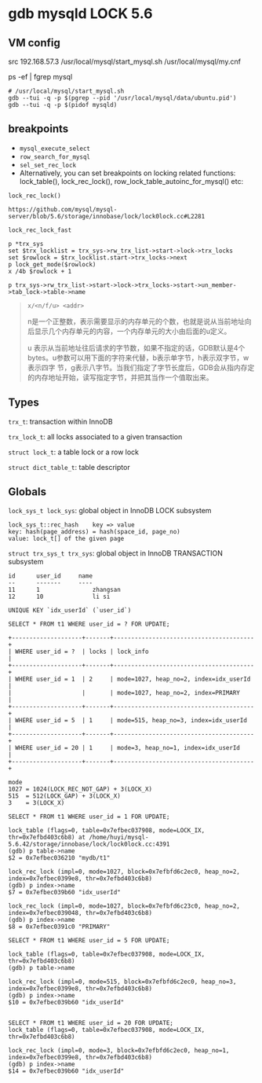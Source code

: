 # gdb mysqld LOCK 5.6

## VM config
src
192.168.57.3
/usr/local/mysql/start_mysql.sh
/usr/local/mysql/my.cnf

 ps -ef | fgrep mysql

```
# /usr/local/mysql/start_mysql.sh
gdb --tui -q -p $(pgrep --pid '/usr/local/mysql/data/ubuntu.pid')
gdb --tui -q -p $(pidof mysqld)

```

## breakpoints
* `mysql_execute_select`
* `row_search_for_mysql`
* `sel_set_rec_lock`
* Alternatively, you can set breakpoints on locking related functions: lock_table(), lock_rec_lock(),
row_lock_table_autoinc_for_mysql() etc:



```
lock_rec_lock()

https://github.com/mysql/mysql-server/blob/5.6/storage/innobase/lock/lock0lock.cc#L2281

lock_rec_lock_fast
```

```
p *trx_sys
set $trx_locklist = trx_sys->rw_trx_list->start->lock->trx_locks
set $rowlock = $trx_locklist.start->trx_locks->next
p lock_get_mode($rowlock)
x /4b $rowlock + 1

p trx_sys->rw_trx_list->start->lock->trx_locks->start->un_member->tab_lock->table->name

```

> `x/<n/f/u> <addr>`
> 
> n是一个正整数，表示需要显示的内存单元的个数，也就是说从当前地址向后显示几个内存单元的内容，一个内存单元的大小由后面的u定义。
> 
> u 表示从当前地址往后请求的字节数，如果不指定的话，GDB默认是4个bytes。u参数可以用下面的字符来代替，b表示单字节，h表示双字节，w表示四字 节，g表示八字节。当我们指定了字节长度后，GDB会从指内存定的内存地址开始，读写指定字节，并把其当作一个值取出来。

## Types
`trx_t`: transaction within InnoDB

`trx_lock_t`: all locks associated to a given transaction

`struct lock_t`: a table lock or a row lock

`struct dict_table_t`: table descriptor

## Globals

`lock_sys_t lock_sys`: global object in InnoDB LOCK subsystem

```
lock_sys_t::rec_hash	key => value
key: hash(page_address) = hash(space_id, page_no)
value: lock_t[] of the given page
```

`struct trx_sys_t trx_sys`: global object in InnoDB TRANSACTION subsystem


```
id		user_id		name
--		-------		----
11		1				zhangsan
12		10				li si

UNIQUE KEY `idx_userId` (`user_id`)

SELECT * FROM t1 WHERE user_id = ? FOR UPDATE;

+--------------------+-------+----------------------------------------+
| WHERE user_id = ?  | locks | lock_info                              |
+--------------------+-------+----------------------------------------+
| WHERE user_id = 1  | 2     | mode=1027, heap_no=2, index=idx_userId |
|                    |       | mode=1027, heap_no=2, index=PRIMARY    |
+--------------------+-------+----------------------------------------+
| WHERE user_id = 5  | 1     | mode=515, heap_no=3, index=idx_userId  |
+--------------------+-------+----------------------------------------+
| WHERE user_id = 20 | 1     | mode=3, heap_no=1, index=idx_userId    |
+--------------------+-------+----------------------------------------+

mode
1027 = 1024(LOCK_REC_NOT_GAP) + 3(LOCK_X)
515  = 512(LOCK_GAP) + 3(LOCK_X)
3    = 3(LOCK_X)
```



```
SELECT * FROM t1 WHERE user_id = 1 FOR UPDATE;

lock_table (flags=0, table=0x7efbec037908, mode=LOCK_IX, thr=0x7efbd403c6b8) at /home/huyi/mysql-5.6.42/storage/innobase/lock/lock0lock.cc:4391
(gdb) p table->name
$2 = 0x7efbec036210 "mydb/t1"

lock_rec_lock (impl=0, mode=1027, block=0x7efbfd6c2ec0, heap_no=2, index=0x7efbec0399e8, thr=0x7efbd403c6b8)
(gdb) p index->name
$7 = 0x7efbec039b60 "idx_userId"

lock_rec_lock (impl=0, mode=1027, block=0x7efbfd6c23c0, heap_no=2, index=0x7efbec039048, thr=0x7efbd403c6b8)
(gdb) p index->name
$8 = 0x7efbec0391c0 "PRIMARY"
```

```
SELECT * FROM t1 WHERE user_id = 5 FOR UPDATE;

lock_table (flags=0, table=0x7efbec037908, mode=LOCK_IX, thr=0x7efbd403c6b8)
(gdb) p table->name

lock_rec_lock (impl=0, mode=515, block=0x7efbfd6c2ec0, heap_no=3, index=0x7efbec0399e8, thr=0x7efbd403c6b8)
(gdb) p index->name
$10 = 0x7efbec039b60 "idx_userId"

```
```

SELECT * FROM t1 WHERE user_id = 20 FOR UPDATE;
lock_table (flags=0, table=0x7efbec037908, mode=LOCK_IX, thr=0x7efbd403c6b8)

lock_rec_lock (impl=0, mode=3, block=0x7efbfd6c2ec0, heap_no=1, index=0x7efbec0399e8, thr=0x7efbd403c6b8)
(gdb) p index->name
$14 = 0x7efbec039b60 "idx_userId"
```